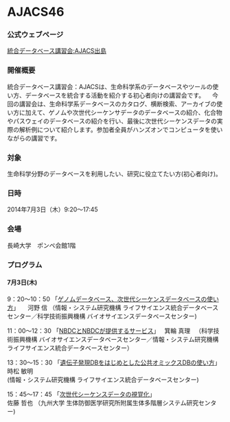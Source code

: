 # AJACS46

### 公式ウェブページ
[統合データベース講習会:AJACS出島](http://events.biosciencedbc.jp/training/ajacs46)  

### 開催概要
統合データベース講習会：AJACSは、生命科学系のデータベースやツールの使い方、データベースを統合する活動を紹介する初心者向けの講習会です。
　今回の講習会は、生命科学系データベースのカタログ、横断検索、アーカイブの使い方に加えて、ゲノムや次世代シーケンサデータのデータベースの紹介、化合物やパスウェイのデータベースの紹介を行い、最後に次世代シーケンスデータの実際の解析例について紹介します。参加者全員がハンズオンでコンピュータを使いながらの講習です。

### 対象
生命科学分野のデータベースを利用したい、研究に役立てたい方(初心者向け)。  

### 日時
2014年7月3日（木）9:20～17:45

### 会場
長崎大学　ポンペ会館1階

### プログラム
#### 7月3日(木)
9：20～10：50 「[ゲノムデータベース、次世代シーケンスデータベースの使い方](https://github.com/AJACS-training/AJACS46/blob/master/01_kawano/)」    
河野 信 
（情報・システム研究機構 ライフサイエンス統合データベースセンター／科学技術振興機構 バイオサイエンスデータベースセンター)  


11：00～12：30 「[NBDCとNBDCが提供するサービス](https://github.com/AJACS-training/AJACS46/blob/master/02_minowa/)」  
箕輪 真理  
（科学技術振興機構 バイオサイエンスデータベースセンター／情報・システム研究機構 ライフサイエンス統合データベースセンター）


13：30～15：30 「[遺伝子発現DBをはじめとした公共オミックスDBの使い方](https://github.com/AJACS-training/AJACS46/blob/master/03_tokimatsu/)」  
時松 敏明  
(情報・システム研究機構 ライフサイエンス統合データベースセンター)


15：45〜17：45 「[次世代シーケンスデータの視覚化](https://github.com/AJACS-training/AJACS46/blob/master/04_sato/)」    
佐藤 哲也 
（九州大学 生体防御医学研究所附属生体多階層システム研究センター)  
